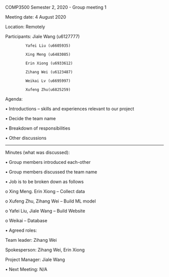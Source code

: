 COMP3500 Semester 2, 2020 - Group meeting 1

Meeting date: 4 August 2020

Location: Remotely

Participants: Jiale Wang (u6127777)

	         Yafei Liu (u6605935)

	         Xing Meng (u6483085)

	         Erin Xiong (u6933612)

	         Zihang Wei (u6123487)

             Weikai Lv (u6695997)

             Xufeng Zhu(u6825259)

Agenda: 

•	Introductions – skills and experiences relevant to our project 

•	Decide the team name 

•	Breakdown of responsibilities 

•	Other discussions 

__________________________________________________________________________________ 

Minutes (what was discussed): 

•	Group members introduced each-other

•	Group members discussed the team name

•	Job is to be broken down as follows

o	Xing Meng. Erin Xiong – Collect data

o	Xufeng Zhu, Zihang Wei – Build ML model

o	Yafei Liu, Jiale Wang – Build Website

o	Weikai – Database

•	Agreed roles:

Team leader: Zihang Wei

Spokesperson: Zihang Wei, Erin Xiong

Project Manager: Jiale Wang

•	Next Meeting: N/A
